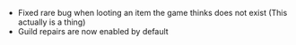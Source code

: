 - Fixed rare bug when looting an item the game thinks does not exist (This actually is a thing)
- Guild repairs are now enabled by default
